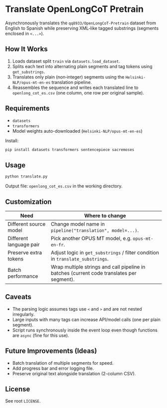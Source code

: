 # Translate OpenLongCoT Pretrain

Asynchronously translates the `qq8933/OpenLongCoT-Pretrain` dataset from English to Spanish while preserving XML‑like tagged substrings (segments enclosed in `<...>`).

## How It Works
1. Loads dataset split `train` via `datasets.load_dataset`.
2. Splits each text into alternating plain segments and tag tokens using `get_substrings`.
3. Translates only plain (non‑integer) segments using the `Helsinki-NLP/opus-mt-en-es` translation pipeline.
4. Reassembles the sequence and writes each translated line to `openlong_cot_es.csv` (one column, one row per original sample).

## Requirements
- `datasets`
- `transformers`
- Model weights auto-downloaded (`Helsinki-NLP/opus-mt-en-es`)

Install:
```bash
pip install datasets transformers sentencepiece sacremoses
```

## Usage
```bash
python translate.py
```
Output file: `openlong_cot_es.csv` in the working directory.

## Customization
| Need | Where to change |
|------|-----------------|
| Different source model | Change model name in `pipeline("translation", model=...)`. |
| Different language pair | Pick another OPUS MT model, e.g. `opus-mt-en-fr`. |
| Preserve extra tokens | Adjust logic in `get_substrings` / filter condition in `translate_substrings`. |
| Batch performance | Wrap multiple strings and call pipeline in batches (current code translates per segment). |

## Caveats
- The parsing logic assumes tags use `<` and `>` and are not nested irregularly.
- Large inputs with many tags can increase API/model calls (one per plain segment).
- Script runs synchronously inside the event loop even though functions are `async` (fine for this use).

## Future Improvements (Ideas)
- Batch translation of multiple segments for speed.
- Add progress bar and error logging file.
- Preserve original text alongside translation (2-column CSV).

## License
See root `LICENSE`.
